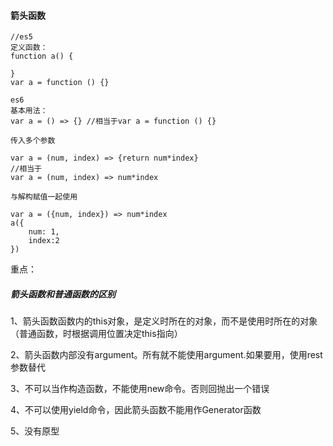 #### 箭头函数

```
//es5 
定义函数：
function a() {

}
var a = function () {}

es6
基本用法：
var a = () => {} //相当于var a = function () {}

```
```
传入多个参数

var a = (num, index) => {return num*index}
//相当于
var a = (num, index) => num*index
```


```
与解构赋值一起使用

var a = ({num, index}) => num*index
a({
    num: 1,
    index:2
})
```

重点：

##### 箭头函数和普通函数的区别

1、箭头函数函数内的this对象，是定义时所在的对象，而不是使用时所在的对象（普通函数，时根据调用位置决定this指向）

2、箭头函数内部没有argument。所有就不能使用argument.如果要用，使用rest参数替代

3、不可以当作构造函数，不能使用new命令。否则回抛出一个错误

4、不可以使用yield命令，因此箭头函数不能用作Generator函数

5、没有原型
